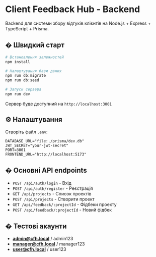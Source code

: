 # Client Feedback Hub - Backend

Backend для системи збору відгуків клієнтів на Node.js + Express + TypeScript + Prisma.

## � Швидкий старт

```bash
# Встановлення залежностей
npm install

# Налаштування бази даних
npm run db:migrate
npm run db:seed

# Запуск сервера
npm run dev
```

Сервер буде доступний на `http://localhost:3001`

## ⚙️ Налаштування

Створіть файл `.env`:

```env
DATABASE_URL="file:./prisma/dev.db"
JWT_SECRET="your-jwt-secret"
PORT=3001
FRONTEND_URL="http://localhost:5173"
```

## � Основні API endpoints

- `POST /api/auth/login` - Вхід
- `POST /api/auth/register` - Реєстрація  
- `GET /api/projects` - Список проектів
- `POST /api/projects` - Створити проект
- `GET /api/feedback/:projectId` - Фідбеки проекту
- `POST /api/feedback/:projectId` - Новий фідбек

## � Тестові акаунти

- **admin@cfh.local** / admin123
- **manager@cfh.local** / manager123  
- **user@cfh.local** / user123







